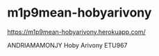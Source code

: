 # m1p9mean-hobyarivony

https://m1p9mean-hobyarivony.herokuapp.com/

ANDRIAMAMONJY Hoby Arivony
ETU967
